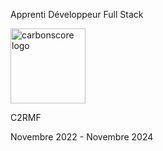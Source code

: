  <div class="d-flex flex-column align-center mt-16">
        <p class="text-black font-weight-bold text-h4">Apprenti Développeur Full Stack</p>
        <div class="mt-7">
          <img src="../../src/assets/carbonscore.jpg" alt="carbonscore logo" width="120"/>
        </div>
        <div class="mt-5">
          <p class="text-black text-h6">C2RMF</p>
        </div>
        <div class="mt-7">
          <p class="text-subtitle-1 text-black">Novembre 2022 - Novembre 2024</p>
        </div>
      </div>